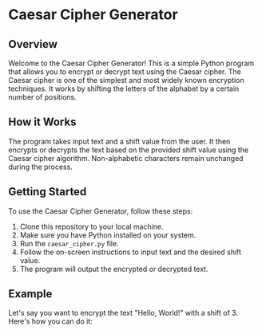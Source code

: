 # Caesar Cipher Generator

## Overview
Welcome to the Caesar Cipher Generator! This is a simple Python program that allows you to encrypt or decrypt text using the Caesar cipher. The Caesar cipher is one of the simplest and most widely known encryption techniques. It works by shifting the letters of the alphabet by a certain number of positions.

## How it Works
The program takes input text and a shift value from the user. It then encrypts or decrypts the text based on the provided shift value using the Caesar cipher algorithm. Non-alphabetic characters remain unchanged during the process.

## Getting Started
To use the Caesar Cipher Generator, follow these steps:
1. Clone this repository to your local machine.
2. Make sure you have Python installed on your system.
3. Run the `caesar_cipher.py` file.
4. Follow the on-screen instructions to input text and the desired shift value.
5. The program will output the encrypted or decrypted text.

## Example
Let's say you want to encrypt the text "Hello, World!" with a shift of 3. Here's how you can do it:

